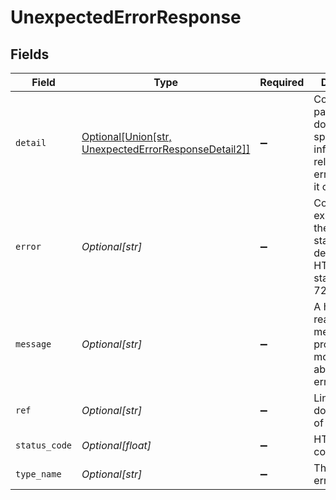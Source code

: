 # UnexpectedErrorResponse


## Fields

| Field                                                                                                        | Type                                                                                                         | Required                                                                                                     | Description                                                                                                  | Example                                                                                                      |
| ------------------------------------------------------------------------------------------------------------ | ------------------------------------------------------------------------------------------------------------ | ------------------------------------------------------------------------------------------------------------ | ------------------------------------------------------------------------------------------------------------ | ------------------------------------------------------------------------------------------------------------ |
| `detail`                                                                                                     | [Optional[Union[str, UnexpectedErrorResponseDetail2]]](../../models/shared/unexpectederrorresponsedetail.md) | :heavy_minus_sign:                                                                                           | Contains parameter or domain specific information related to the error and why it occurred.                  |                                                                                                              |
| `error`                                                                                                      | *Optional[str]*                                                                                              | :heavy_minus_sign:                                                                                           | Contains an explanation of the status_code as defined in HTTP/1.1 standard (RFC 7231)                        | Bad Request                                                                                                  |
| `message`                                                                                                    | *Optional[str]*                                                                                              | :heavy_minus_sign:                                                                                           | A human-readable message providing more details about the error.                                             | Invalid Params                                                                                               |
| `ref`                                                                                                        | *Optional[str]*                                                                                              | :heavy_minus_sign:                                                                                           | Link to documentation of error type                                                                          | https://developers.apideck.com/errors#unauthorizederror                                                      |
| `status_code`                                                                                                | *Optional[float]*                                                                                            | :heavy_minus_sign:                                                                                           | HTTP status code                                                                                             | 400                                                                                                          |
| `type_name`                                                                                                  | *Optional[str]*                                                                                              | :heavy_minus_sign:                                                                                           | The type of error returned                                                                                   | RequestHeadersValidationError                                                                                |